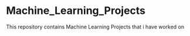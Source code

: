 # Machine_Learning_Projects
This repository contains Machine Learning Projects that i have worked on
